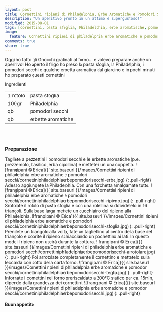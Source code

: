 ```yaml
---
layout: post
title: Cornettini ripieni di Philadelphia, Erbe Aromatiche e Pomodori Secchi
description: "Un aperitivo pronto in un attimo e supergustoso!"
modified: 2015-08-01
tags: [cornettini, pasta sfoglia, Philadelphia, erbe aromatische, pomodori secchi, aperitivo, vegetariano]
image:
  feature: Cornettini ripieni di philadelphia erbe aromatiche e pomodori secchi/cornettiniphiladelphiaerbepomodorisecchi-header.jpg
comments: true
share: true
---
```


Oggi ho fatto gli Gnocchi gratinati al forno... e volevo preparare anche un aperitivo! Ho aperto il frigo ho preso la pasta sfoglia, la Philadelphia, i pomodori secchi e qualche erbetta aromatica dal giardino e in pochi minuti ho preparato questi cornettini!


<div class="ingredients">
  <div class="ingredients-title">Ingredienti</div>
  <table>
    <tbody>
      <tr>
        <td>1 rotolo</td>
        <td>pasta sfoglia</td>
      </tr>
      <tr>
        <td>100gr</td>
        <td>Philadelphia</td>
      </tr>
      <tr>
        <td>qb</td>
        <td>pomodori secchi</td>
      </tr>
      <tr>
        <td>qb</td>
        <td>erbette aromatiche</td>
      </tr>
    </tbody>
  </table>
  <br></br>
</div>


<h3>
  <font color="grey">
    <i class="icon-cogs"></i>
  </font> Preparazione
</h3>

Tagliete a pezzettini i pomodori secchi e le erbette aromatiche (p.e. prezzemolo, basilico, erba cipollina) e metteteli un una coppetta.
![frangipani © Erica]({{ site.baseurl }}/images/Cornettini ripieni di philadelphia erbe aromatiche e pomodori secchi/cornettiniphiladelphiaerbepomodorisecchi-erbe.jpg)
{: .pull-right}
Adesso aggiungete la Philadelphia. Con una forchetta amalgamate tutto.
![frangipani © Erica]({{ site.baseurl }}/images/Cornettini ripieni di philadelphia erbe aromatiche e pomodori secchi/cornettiniphiladelphiaerbepomodorisecchi-ripieno.jpg)
{: .pull-right}
Srotolate il rotolo di pasta sfoglia e con una rotellina suddividetelo in 16 triangoli. Sulla base larga mettete un cucchiaino del ripieno alla Philadelphia.
![frangipani © Erica]({{ site.baseurl }}/images/Cornettini ripieni di philadelphia erbe aromatiche e pomodori secchi/cornettiniphiladelphiaerbepomodorisecchi-sfoglia.jpg)
{: .pull-right}
Prendete un triangolo alla volta, fate un tagliettino al centro della base del triangolo e coprite il ripieno schiacciando un pochettino ai lati. In questo modo il ripieno non uscirà durante la cottura.
![frangipani © Erica]({{ site.baseurl }}/images/Cornettini ripieni di philadelphia erbe aromatiche e pomodori secchi/cornettiniphiladelphiaerbepomodorisecchi-arrotolare.jpg)
{: .pull-right}
Poi arrotolate completamente il cornettino e mettetelo sulla leccarda con sotto della carta forno.
![frangipani © Erica]({{ site.baseurl }}/images/Cornettini ripieni di philadelphia erbe aromatiche e pomodori secchi/cornettiniphiladelphiaerbepomodorisecchi-teglia.jpg)
{: .pull-right}
Infornate i cornettini nel forno preriscaldato a 200°C statico per ca. 15min, dipende dalla grandezza dei cornettini.
![frangipani © Erica]({{ site.baseurl }}/images/Cornettini ripieni di philadelphia erbe aromatiche e pomodori secchi/cornettiniphiladelphiaerbepomodorisecchi.jpg)
{: .pull-right}

<h4>Buon appetito
  <font color="red">
    <i class="icon-smile"></i>
  </font>
</h4>
